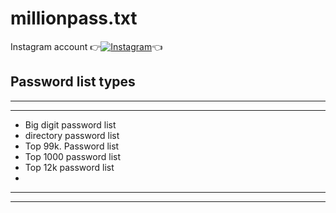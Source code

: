 # millionpass.txt

Instagram account
👉[![Instagram  ](https://img.shields.io/badge/INSTAGRAM-FOLLOW-red?style=for-the-badge&logo=instagram)](https://www.instagram.com/shubhamg0sai)👈


## Password list types
______________________________
______________________________
* Big digit password list
* directory password list
* Top  99k. Password list
* Top 1000  password list
* Top 12k   password list
*
______________________________
______________________________
